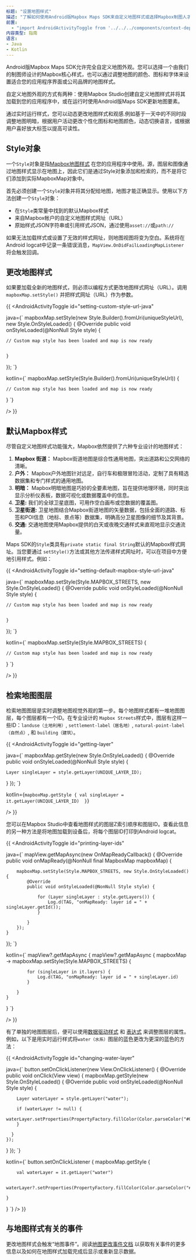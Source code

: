 ```yaml
---
标题: "设置地图样式"
描述: "了解如何使用Android版Mapbox Maps SDK来自定义地图样式或选择Mapbox制图人才团队制作的预设样式。"
前置:
  - "import AndroidActivityToggle from '../../../components/context-dependent/android-activity-toggle';"
内容类型: 指南
语言:
- Java
- Kotlin
---
```


Android版Mapbox Maps SDK允许完全自定义地图外观。您可以选择一个由我们的制图师设计的Mapbox核心样式，也可以通过调整地图的颜色、图标和字体来设置适合您的应用程序界面或公司品牌的地图样式。

自定义地图外观的方式有两种：使用Mapbox Studio创建自定义地图样式并将其加载到您的应用程序中，或在运行时使用Android版Maps SDK更新地图要素。

通过实时运行样式，您可以动态更改地图样式和观感.例如基于一天中的不同时段调整地图明暗，根据用户活动更改个性化图标和地图颜色，动态切换语言，或根据用户喜好放大标签以提高可读性。

## Style对象

一个`Style`对象是指[Mapbox地图样式](https://www.mapbox.com/help/define-style/) 在您的应用程序中使用。源，图层和图像通过地图样式显示在地图上，因此它们是通过Style对象添加和检索的，而不是将它们添加到实际MapboxMap对象中。

首先必须创建一个`Style`对象并将其分配给地图，地图才能正确显示。使用以下方法创建一个`Style`对象：

- 在`Style`类常量中找到的默认Mapbox样式
- 来自Mapbox帐户的自定义地图样式网址（URL）
- 原始样式JSON字符串或引用样式JSON，通过使用`asset://`或`path://`

如果无法加载样式或设置了无效的样式网址，则地图视图将变为空白。系统将在Android logcat中记录一条错误消息，`MapView.OnDidFailLoadingMapListener` 将会触发回调。

## 更改地图样式

如果要加载全新的地图样式，则必须以编程方式更改地图样式网址（URL）。调用 `mapboxMap.setStyle()` 并把样式网址（URL）作为参数。

{{
<AndroidActivityToggle
  id="setting-custom-style-url-java"

java={`
mapboxMap.setStyle(new Style.Builder().fromUri(uniqueStyleUrl), new Style.OnStyleLoaded() {
	@Override
	public void onStyleLoaded(@NonNull Style style) {

	// Custom map style has been loaded and map is now ready


	}
});
`}

kotlin={`
mapboxMap.setStyle(Style.Builder().fromUri(uniqueStyleUrl)) {

	// Custom map style has been loaded and map is now ready

}
`}

/>
}}

## 默认Mapbox样式

尽管自定义地图样式功能强大，Mapbox依然提供了六种专业设计的地图样式：

1. **Mapbox 街道：** Mapbox街道地图是综合性通用地图，突出道路和公交网络的清晰。
2. **户外：** Mapbox户外地图针对远足，自行车和极限冒险活动，定制了具有精选数据集和专门样式的通用地图。
3. **明暗：** Mapbox明暗地图是巧妙的全要素地图，旨在提供地理环境，同时突出显示分析仪表板，数据可视化或数据覆盖中的信息。
4. **卫星:** 我们的全球卫星底图，可用作空白画布或您数据的覆盖图。
5. **卫星街道:** 卫星地图结合Mapbox街道地图的矢量数据，包括全面的道路、标签和POI信息（地标、景点等）数据集，明确高分卫星图像的细节及其背景。
6. **交通:** 交通地图使用Mapbox提供的白天或夜晚交通样式来直观地显示交通流量。

Maps SDK的`Style`类具有`private static final String`默认的Mapbox样式网址。当您要通过 `setStyle()`方法或其他方法传递样式网址时，可以在项目中方便地引用样式。例如：

{{
<AndroidActivityToggle
  id="setting-default-mapbox-style-url-java"

java={`
mapboxMap.setStyle(Style.MAPBOX_STREETS, new Style.OnStyleLoaded() {
	@Override
	public void onStyleLoaded(@NonNull Style style) {

	// Custom map style has been loaded and map is now ready


	}
});
`}

kotlin={`
mapboxMap.setStyle(Style.MAPBOX_STREETS) {

	// Custom map style has been loaded and map is now ready

}
`}

/>
}}


## 检索地图图层

检索地图图层是实时调整地图视觉外观的第一步。每个地图样式都有一堆地图图层，每个图层都有一个ID。在专业设计的 `Mapbox Streets`样式中，图层有这样一些ID：`landuse（土地利用）`, `settlement-label（居名地）`, `natural-point-label（自然点）`, 和 `building（建筑）`。

{{
<AndroidActivityToggle
  id="getting-layer"

java={`
mapboxMap.getStyle(new Style.OnStyleLoaded() {
  @Override
  public void onStyleLoaded(@NonNull Style style) {
    
    Layer singleLayer = style.getLayer(UNIQUE_LAYER_ID);

  }
});
`}

kotlin={`
mapboxMap.getStyle {
	val singleLayer = it.getLayer(UNIQUE_LAYER_ID) 
}
`}

/>
}}

您可以在Mapbox Studio中查看地图样式的图层Z索引顺序和图层ID。查看此信息的另一种方法是将地图加载到设备后，将每个图层ID打印到Android logcat。

{{
<AndroidActivityToggle
  id="printing-layer-ids"

java={`
mapView.getMapAsync(new OnMapReadyCallback() {
@Override
	public void onMapReady(@NonNull final MapboxMap mapboxMap) {

		mapboxMap.setStyle(Style.MAPBOX_STREETS, new Style.OnStyleLoaded() {
			@Override
			public void onStyleLoaded(@NonNull Style style) {
	
				for (Layer singleLayer : style.getLayers()) {
					Log.d(TAG, "onMapReady: layer id = " + singleLayer.getId());
				}
	
			}
		});
	}
});
`}

kotlin={`
mapView?.getMapAsync {
	mapView?.getMapAsync { mapboxMap -> mapboxMap.setStyle(Style.MAPBOX_STREETS) {

			for (singleLayer in it.layers) {
				Log.d(TAG, "onMapReady: layer id = " + singleLayer.id)
			}
	
		}
	}
}
`}

/>
}}

有了单独的地图图层后，便可以使用[数据驱动样式](/android/maps/overview/data-driven-styling/) 和 [表达式](/android/maps/overview/expressions/) 来调整图层的属性。例如，以下是用实时运行样式将`water（水系）`图层的蓝色更改为更深的蓝色的方法：

{{
<AndroidActivityToggle
  id="changing-water-layer"

java={`
button.setOnClickListener(new View.OnClickListener() {
  @Override
  public void onClick(View view) {
    mapboxMap.getStyle(new Style.OnStyleLoaded() {
      @Override
      public void onStyleLoaded(@NonNull Style style) {

        Layer waterLayer = style.getLayer("water");
        
        if (waterLayer != null) {
          waterLayer.setProperties(PropertyFactory.fillColor(Color.parseColor("#004f6b")));
        }
    
      }
    });
  }
});
`}

kotlin={`
button.setOnClickListener {
	mapboxMap.getStyle {
	    
	    val waterLayer = it.getLayer("water")
	
	    waterLayer?.setProperties(PropertyFactory.fillColor(Color.parseColor("#004f6b")))
	    
	}
}
`}
/>
}}

## 与地图样式有关的事件

更改地图样式会触发“地图事件”。阅读[地图更改事件文档](https://docs.mapbox.com/android/maps/overview/events/#map-change-events) 以获取有关事件的更多信息以及如何在地图样式加载完成后显示或重新显示数据。
